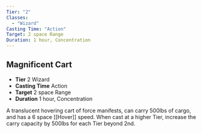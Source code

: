 ```yaml
---
Tier: "2"
Classes:
  - "Wizard"
Casting Time: "Action"
Target: 2 space Range
Duration: 1 hour, Concentration
---
```

## Magnificent Cart
- **Tier** 2 Wizard
- **Casting Time** Action
- **Target** 2 space Range
- **Duration** 1 hour, Concentration

A translucent hovering cart of force manifests, can carry 500lbs of cargo, and has a 6 space [[Hover]] speed. When cast at a higher Tier, increase the carry capacity by 500lbs for each Tier beyond 2nd.